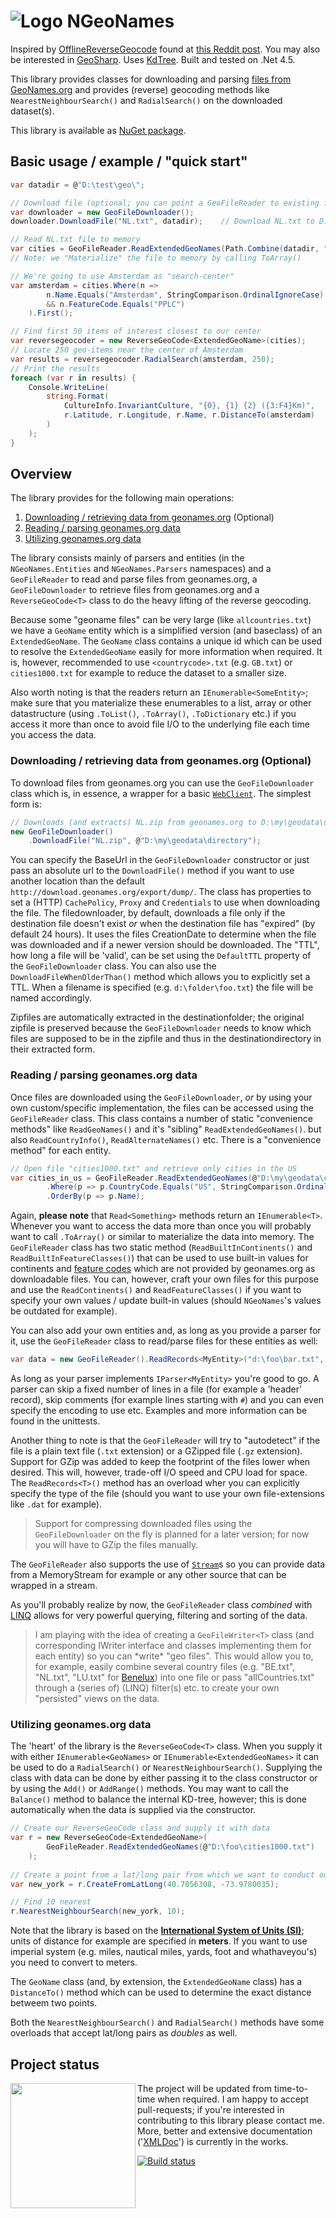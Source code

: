 # ![Logo](https://raw.githubusercontent.com/RobThree/NGeoNames/master/icon.png) NGeoNames

Inspired by [OfflineReverseGeocode](https://github.com/AReallyGoodName/OfflineReverseGeocode) found at [this Reddit post](http://www.reddit.com/r/programming/comments/281msj/). You may also be interested in [GeoSharp](https://github.com/Necrolis/GeoSharp). Uses [KdTree](https://github.com/codeandcats/KdTree). Built and tested on .Net 4.5.

This library provides classes for downloading and parsing [files from GeoNames.org](download.geonames.org/export/dump/) and provides (reverse) geocoding methods like `NearestNeighbourSearch()` and `RadialSearch()` on the downloaded dataset(s).

This library is available as [NuGet package](https://www.nuget.org/packages/NGeoNames/).

## Basic usage / example / "quick start"

```c#
var datadir = @"D:\test\geo\";

// Download file (optional; you can point a GeoFileReader to existing files ofcourse)
var downloader = new GeoFileDownloader();
downloader.DownloadFile("NL.txt", datadir);    // Download NL.txt to D:\test\geo\

// Read NL.txt file to memory
var cities = GeoFileReader.ReadExtendedGeoNames(Path.Combine(datadir, "NL.txt")).ToArray();   
// Note: we "Materialize" the file to memory by calling ToArray()

// We're going to use Amsterdam as "search-center"
var amsterdam = cities.Where(n => 
        n.Name.Equals("Amsterdam", StringComparison.OrdinalIgnoreCase) 
        && n.FeatureCode.Equals("PPLC")
    ).First();

// Find first 50 items of interest closest to our center
var reversegeocoder = new ReverseGeoCode<ExtendedGeoName>(cities);
// Locate 250 geo-items near the center of Amsterdam
var results = reversegeocoder.RadialSearch(amsterdam, 250);  
// Print the results
foreach (var r in results) {
    Console.WriteLine(
        string.Format(
            CultureInfo.InvariantCulture, "{0}, {1} {2} ({3:F4}Km)", 
            r.Latitude, r.Longitude, r.Name, r.DistanceTo(amsterdam)
        )
    );
}
```

## Overview

The library provides for the following main operations:

1. [Downloading / retrieving data from geonames.org](#downloading) (Optional)
2. [Reading / parsing geonames.org data](#parsing)
3. [Utilizing geonames.org data](#utilizing)

The library consists mainly of parsers and entities (in the `NGeoNames.Entities` and `NGeoNames.Parsers` namespaces) and a `GeoFileReader` to read and parse files from geonames.org, a `GeoFileDownloader` to retrieve files from geonames.org and a `ReverseGeoCode<T>` class to do the heavy lifting of the reverse geocoding.

Because some "geoname files" can be very large (like `allcountries.txt`) we have a `GeoName` entity which is a simplified version (and baseclass) of an `ExtendedGeoName`. The `GeoName` class contains a unique id which can be used to resolve the `ExtendedGeoName` easily for more information when required. It is, however, recommended to use `<countrycode>.txt` (e.g. `GB.txt`) or `cities1000.txt` for example to reduce the dataset to a smaller size.

Also worth noting is that the readers return an `IEnumerable<SomeEntity>`; make sure that you materialize these enumerables to a list, array or other datastructure (using `.ToList()`, `.ToArray()`, `.ToDictionary` etc.) if you access it more than once to avoid file I/O to the underlying file each time you access the data.

### <a name="downloading"></a>Downloading / retrieving data from geonames.org (Optional)

To download files from geonames.org you can use the `GeoFileDownloader` class which is, in essence, a wrapper for a basic [`WebClient`](http://msdn.microsoft.com/en-us/library/system.net.webclient.aspx). The simplest form is:

```c#
// Downloads (and extracts) NL.zip from geonames.org to D:\my\geodata\directory
new GeoFileDownloader()
    .DownloadFile("NL.zip", @"D:\my\geodata\directory");
```

You can specify the BaseUrl in the `GeoFileDownloader` constructor or just pass an absolute url to the `DownloadFile()` method if you want to use another location than the default `http://download.geonames.org/export/dump/`. The class has properties to set a (HTTP) `CachePolicy`, `Proxy` and `Credentials` to use when downloading the file. The filedownloader, by default, downloads a file only if the destination file doesn't exist *or* when the destination file has "expired" (by default 24 hours). It uses the files CreationDate to determine when the file was downloaded and if a newer version should be downloaded. The "TTL", how long a file will be 'valid', can be set using the `DefaultTTL` property of the `GeoFileDownloader` class. You can also use the `DownloadFileWhenOlderThan()` method which allows you to explicitly set a TTL. When a filename is specified (e.g. `d:\folder\foo.txt`) the file will be named accordingly.

Zipfiles are automatically extracted in the destinationfolder; the original zipfile is preserved because the `GeoFileDownloader` needs to know which files are supposed to be in the zipfile and thus in the destinationdirectory in their extracted form.

### <a name="parsing"></a>Reading / parsing geonames.org data

Once files are downloaded using the `GeoFileDownloader`, *or* by using your own custom/specific implementation, the files can be accessed using the `GeoFileReader` class. This class contains a number of static "convenience methods" like `ReadGeoNames()` and it's "sibling" `ReadExtendedGeoNames()`. but also `ReadCountryInfo()`, `ReadAlternateNames()` etc. There is a "convenience method" for each entity.

```c#
// Open file "cities1000.txt" and retrieve only cities in the US
var cities_in_us = GeoFileReader.ReadExtendedGeoNames(@"D:\my\geodata\cities1000.txt")
        .Where(p => p.CountryCode.Equals("US", StringComparison.OrdinalIgnoreCase))
        .OrderBy(p => p.Name);
```

Again, **please note** that `Read<Something>` methods return an `IEnumerable<T>`. Whenever you want to access the data more than once you will probably want to call `.ToArray()` or similar to materialize the data into memory. The `GeoFileReader` class has two static method (`ReadBuiltInContinents()` and `ReadBuiltInFeatureClasses()`) that can be used to use built-in values for continents and [feature codes](http://www.geonames.org/export/codes.html) which are not provided by geonames.org as downloadable files. You can, however, craft your own files for this purpose and use the `ReadContinents()` and `ReadFeatureClasses()` if you want to specify your own values / update built-in values (should `NGeoNames`'s values be outdated for example).

You can also add your own entities and, as long as you provide a parser for it, use the `GeoFileReader` class to read/parse files for these entities as well:

```c#
var data = new GeoFileReader().ReadRecords<MyEntity>("d:\foo\bar.txt", new MyEntityParser());
```

As long as your parser implements `IParser<MyEntity>` you're good to go. A parser can skip a fixed number of lines in a file (for example a 'header' record), skip comments (for example lines starting with `#`) and you can even specify the encoding to use etc. Examples and more information can be found in the unittests.

Another thing to note is that the `GeoFileReader` will try to "autodetect" if the file is a plain text file (`.txt` extension) or a GZipped file (`.gz` extension). Support for GZip was added to keep the footprint of the files lower when desired. This will, however, trade-off I/O speed and CPU load for space. The `ReadRecords<T>()` method has an overload wher you can explicitly specify the type of the file (should you want to use your own file-extensions like `.dat` for example).

> Support for compressing downloaded files using the `GeoFileDownloader` on the fly is planned for a later version; for now you will have to GZip the files manually.

The `GeoFileReader` also supports the use of [`Stream`](http://msdn.microsoft.com/en-us/library/system.io.stream.aspx)s so you can provide data from a MemoryStream for example or any other source that can be wrapped in a stream.

As you'll probably realize by now, the `GeoFileReader` class *combined* with [LINQ](http://msdn.microsoft.com/en-us/library/bb397926.aspx) allows for very powerful querying, filtering and sorting of the data.

> I am playing with the idea of creating a `GeoFileWriter<T>` class (and corresponding IWriter<T> interface and classes implementing them for each entity) so you can \*write\* "geo files". This would allow you to, for example, easily combine several country files (e.g. "BE.txt", "NL.txt", "LU.txt" for [Benelux](http://en.wikipedia.org/wiki/Benelux)) into one file or pass "allCountries.txt" through a (series of) (LINQ) filter(s) etc. to create your own "persisted" views on the data.

### <a name="utilizing"></a>Utilizing geonames.org data

The 'heart' of the library is the `ReverseGeoCode<T>` class. When you supply it with either `IEnumerable<GeoNames>` or `IEnumerable<ExtendedGeoNames>` it can be used to do a `RadialSearch()` or `NearestNeighbourSearch()`. Supplying the class with data can be done by either passing it to the class constructor or by using the `Add()` or `AddRange()` methods. You may want to call the `Balance()` method to balance the internal KD-tree, however; this is done automatically when the data is supplied via the constructor.

```c#
// Create our ReverseGeoCode class and supply it with data
var r = new ReverseGeoCode<ExtendedGeoName>(
        GeoFileReader.ReadExtendedGeoNames(@"D:\foo\cities1000.txt")
    );
            
// Create a point from a lat/long pair from which we want to conduct our search(es) (center)
var new_york = r.CreateFromLatLong(40.7056308, -73.9780035);

// Find 10 nearest
r.NearestNeighbourSearch(new_york, 10);
```

Note that the library is based on the [**International System of Units (SI)**](http://en.wikipedia.org/wiki/International_System_of_Units); units of distance for example are specified in **meters**. If you want to use imperial system (e.g. miles, nautical miles, yards, foot and whathaveyou's) you need to convert to meters.

The `GeoName` class (and, by extension, the `ExtendedGeoName` class) has a `DistanceTo()` method which can be used to determine the exact distance betweem two points.

Both the `NearestNeighbourSearch()` and `RadialSearch()` methods have some overloads that accept lat/long pairs as *doubles* as well.

## Project status

<img src="http://riii.nl/womm" width="200" height="200" align="left"> The project will be updated from time-to-time when required. I am happy to accept pull-requests; if you're interested in contributing to this library please contact me. More, better and extensive documentation ('[XMLDoc](http://msdn.microsoft.com/en-us/library/vstudio/b2s063f7(v=vs.100).aspx)') is currently in the works.

[![Build status](https://ci.appveyor.com/api/projects/status/mkmbxvm1w0mxaifv)](https://ci.appveyor.com/project/RobIII/ngeonames)

